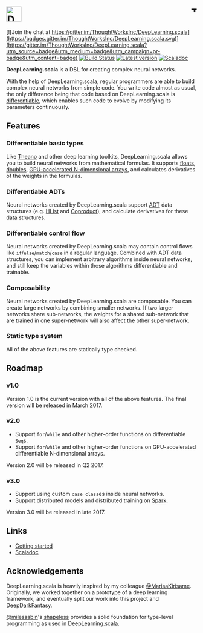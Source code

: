 # <a href="http://deeplearning.thoughtworks.school/"><img src="http://deeplearning.thoughtworks.school/assets/images/logo-text-black.png" alt="DeepLearning.scala" height="40"/></a>  <a href="http://thoughtworks.com/"><img align="right" src="https://www.thoughtworks.com/imgs/tw-logo.png" alt="ThoughtWorks" height="15"/></a>

[![Join the chat at https://gitter.im/ThoughtWorksInc/DeepLearning.scala](https://badges.gitter.im/ThoughtWorksInc/DeepLearning.scala.svg)](https://gitter.im/ThoughtWorksInc/DeepLearning.scala?utm_source=badge&utm_medium=badge&utm_campaign=pr-badge&utm_content=badge)
[![Build Status](https://travis-ci.org/ThoughtWorksInc/DeepLearning.scala.svg?branch=2.0.x)](https://travis-ci.org/ThoughtWorksInc/DeepLearning.scala)
[![Latest version](https://index.scala-lang.org/thoughtworksinc/deeplearning.scala/differentiable/latest.svg)](https://index.scala-lang.org/thoughtworksinc/deeplearning.scala/differentiable)
[![Scaladoc](https://javadoc.io/badge/com.thoughtworks.deeplearning/unidoc_2.11.svg?label=scaladoc)](https://javadoc.io/page/com.thoughtworks.deeplearning/unidoc_2.11/latest/com/thoughtworks/deeplearning/package.html)

**DeepLearning.scala** is a DSL for creating complex neural networks.

With the help of DeepLearning.scala, regular programmers are able to build complex neural networks from simple code. You write code almost as usual, the only difference being that code based on DeepLearning.scala is [differentiable](https://colah.github.io/posts/2015-09-NN-Types-FP/), which enables such code to evolve by modifying its parameters continuously.

## Features

### Differentiable basic types

Like [Theano](http://deeplearning.net/software/theano/) and other deep learning toolkits, DeepLearning.scala allows you to build neural networks from mathematical formulas. It supports [floats](https://javadoc.io/page/com.thoughtworks.deeplearning/unidoc_2.11/latest/com/thoughtworks/deeplearning/DifferentiableFloat$.html), [doubles](https://javadoc.io/page/com.thoughtworks.deeplearning/unidoc_2.11/latest/com/thoughtworks/deeplearning/DifferentiableDouble$.html), [GPU-accelerated N-dimensional arrays](https://javadoc.io/page/com.thoughtworks.deeplearning/unidoc_2.11/latest/com/thoughtworks/deeplearning/DifferentiableINDArray$.html), and calculates derivatives of the weights in the formulas.

### Differentiable ADTs

Neural networks created by DeepLearning.scala support [ADT](https://en.wikipedia.org/wiki/Algebraic_data_type) data structures (e.g. [HList](https://javadoc.io/page/com.thoughtworks.deeplearning/unidoc_2.11/latest/com/thoughtworks/deeplearning/DifferentiableHList$.html) and [Coproduct](https://javadoc.io/page/com.thoughtworks.deeplearning/unidoc_2.11/latest/com/thoughtworks/deeplearning/DifferentiableCoproduct$.html)), and calculate derivatives for these data structures.

### Differentiable control flow

Neural networks created by DeepLearning.scala may contain control flows like `if`/`else`/`match`/`case` in a regular language. Combined with ADT data structures, you can implement arbitrary algorithms inside neural networks, and still keep the variables within those algorithms differentiable and trainable.

### Composability

Neural networks created by DeepLearning.scala are composable. You can create large networks by combining smaller networks. If two larger networks share sub-networks, the weights for a shared sub-network that are trained in one super-network will also affect the other super-network.

### Static type system

All of the above features are statically type checked.

## Roadmap

### v1.0

Version 1.0 is the current version with all of the above features. The final version will be released in March 2017.

### v2.0

* Support `for`/`while` and other higher-order functions on differentiable `Seq`s.
* Support `for`/`while` and other higher-order functions on GPU-accelerated differentiable N-dimensional arrays.

Version 2.0 will be released in Q2 2017.

### v3.0

* Support using custom `case class`es inside neural networks.
* Support distributed models and distributed training on [Spark](https://spark.apache.org/).

Version 3.0 will be released in late 2017.

## Links

* [Getting started](https://thoughtworksinc.github.io/DeepLearning.scala/demo/GettingStarted.html)
* [Scaladoc](https://javadoc.io/page/com.thoughtworks.deeplearning/unidoc_2.11/latest/com/thoughtworks/deeplearning/package.html)

## Acknowledgements

DeepLearning.scala is heavily inspired by my colleague [@MarisaKirisame](https://github.com/MarisaKirisame). Originally, we worked together on a prototype of a deep learning framework, and eventually split our work into this project and [DeepDarkFantasy](https://github.com/ThoughtWorksInc/DeepDarkFantasy).

[@milessabin](https://github.com/milessabin)'s [shapeless](https://github.com/milessabin/shapeless) provides a solid foundation for type-level programming as used in DeepLearning.scala.
